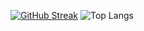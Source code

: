 [![GitHub Streak](https://github-readme-streak-stats.herokuapp.com?user=315haoge)](https://git.io/streak-stats)
![Top Langs](https://github-readme-stats.vercel.app/api/top-langs/?username=315haoge)
